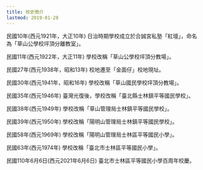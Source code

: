 ```yaml
---
title: 校史簡介
lastmod: 2019-01-28
---
```


民國10年(西元1921年，大正10年) 日治時期學校成立於合誠宮私塾「紅壇」，命名為「草山公學校坪頂分離教室」。

民國11年(西元1922年，大正11年) 學校改稱「草山公學校坪頂分教場」。

民國27年(西元1938年，昭和13年) 校地遷至「金面仔」校地現址。

民國30年(西元1941年，昭和16年) 學校改稱「草山國民學校坪頂分教場」。

民國35年(西元1946年) 臺灣光復後，學校改稱「臺北縣士林鎮平等國民學校」。

民國38年(西元1949年) 學校改稱「草山管理局士林鎮平等國民學校」。

民國39年(西元1950年) 學校改稱「陽明山管理局士林鎮平等國民學校」。

民國58年(西元1969年) 學校改稱「陽明山管理局士林區平等國民小學」。

民國63年(西元1974年) 學校改稱「臺北市士林區平等國民小學」。

民國110年6月6日(西元2021年6月6日) 臺北市士林區平等國民小學百周年校慶。